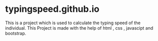# typingspeed.github.io
This is a project which is used to calculate the typing speed of the individual. This Project is made with the help of html , css , javascipt and bootstrap.
